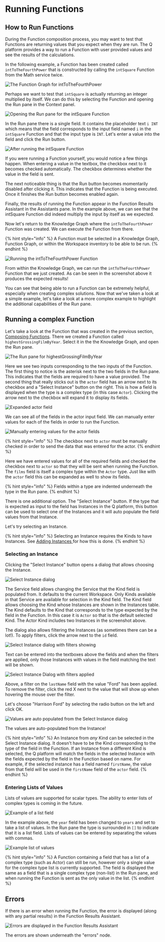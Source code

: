 # Running Functions

## How to Run Functions

During the Function composition process, you may want to test that Functions are returning values that you expect when they are run. The Q platform provides a way to run a Function with user provided values and see the results of the calculations.

In the following example, a Function has been created called `intToTheFourthPower` that is constructed by calling the `intSquare` Function from the Math service twice.

![The Function Graph for intToTheFourthPower](https://maanaimages.blob.core.windows.net/maana-q-documentation/Product%20Guide/Function%20IntToTheFourthPower.png)

Perhaps we want to test that `intSquare` is actually returning an integer multiplied by itself. We can do this by selecting the Function and opening the Run pane in the Context panel.

![Opening the Run pane for the intSquare Function](https://maanaimages.blob.core.windows.net/maana-q-documentation/Product%20Guide/intSquare%20Run%20Pane.png)

In the Run pane there is a single field. It contains the placeholder text `i INT` which means that the field corresponds to the input field named `i` in the `intSquare` Function and that the input type is `INT`. Let's enter a value into the field and click the Run button.

![After running the intSquare Function](https://maanaimages.blob.core.windows.net/maana-q-documentation/Product%20Guide/Running%20the%20intSquare%20Function.png)

If you were running a Function yourself, you would notice a few things happen. When entering a value in the textbox, the checkbox next to it becomes checked automatically. The checkbox determines whether the value in the field is sent.

The next noticeable thing is that the Run button becomes momentarily disabled after clicking it. This indicates that the Function is being executed. Once it finishes the Run button becomes enabled again.

Finally, the results of running the Function appear in the Function Results Assistant in the Assistants pane. In the example above, we can see that the intSquare Function did indeed multiply the input by itself as we expected.

Now let's return to the Knowledge Graph where the `intToTheFourthPower` Function was created. We can execute the Function from there.

{% hint style="info" %}
A Function must be selected in a Knowledge Graph, Function Graph, or within the Workspace inventory to be able to be run.
{% endhint %}

![Running the intToTheFourthPower Function](https://maanaimages.blob.core.windows.net/maana-q-documentation/Product%20Guide/Running%20the%20intToTheFourthPower%20Function.png)

From within the Knowledge Graph, we can run the `intToTheFourthPower` Function that we just created. As can be seen in the screenshot above it produces the expected results!

You can see that being able to run a Function can be extremely helpful, especially when creating complex solutions. Now that we've taken a look at a simple example, let's take a look at a more complex example to highlight the additional capabilities of the Run pane.

## Running a complex Function

Let's take a look at the Function that was created in the previous section, [Composing Functions](composing-functions.md). There we created a Function called `highestGrossingFilmByYear`. Select it in the the Knowledge Graph, and open the Run pane.

![The Run pane for highestGrossingFilmByYear](https://maanaimages.blob.core.windows.net/maana-q-documentation/Product%20Guide/Run%20Pane%20highestGrossingFilmByYear.png)

Here we see two inputs corresponding to the two inputs of the Function. The first thing to notice is the asterisk next to the two fields in the Run pane. This indicates that the fields are required to have a value provided. The second thing that really sticks out is the `actor` field has an arrow next to its checkbox and a "Select Instance" button on the right. This is how a field is displayed when the type is a complex type \(in this case `Actor`\). Clicking the arrow next to the checkbox will expand it to display its fields.

![Expanded actor field](https://maanaimages.blob.core.windows.net/maana-q-documentation/Product%20Guide/Expanded%20Actor%20Field%20highestGrossingFilmByYear.png)

We can see all of the fields in the actor input field. We can manually enter values for each of the fields in order to run the Function.

![Manually entering values for the actor fields](https://maanaimages.blob.core.windows.net/maana-q-documentation/Product%20Guide/Manually%20Entered%20Values%20highestGrossingFilmByYear.png)

{% hint style="info" %}
The checkbox next to `actor` must be manually checked in order to send the data that was entered for the actor.
{% endhint %}

Here we have entered values for all of the required fields and checked the checkbox next to `actor` so that they will be sent when running the Function. The `films` field is itself a complex type within the `Actor` type. Just like with the `actor` field this can be expanded as well to show its fields.

{% hint style="info" %}
Fields within a type are indented underneath the type in the Run pane.
{% endhint %}

There is one additional option. The "Select Instance" button. If the type that is expected as input to the field has Instances in the Q platform, this button can be used to select one of the Instances and it will auto populate the field values from that Instance.

Let's try selecting an Instance.

{% hint style="info" %}
Selecting an Instance requires the Kinds to have Instances. See [Adding Instances ](../about-domain-modeling/adding-instances.md)for how this is done.
{% endhint %}

### Selecting an Instance

Clicking the "Select Instance" button opens a dialog that allows choosing the Instance.

![Select Instance dialog](https://maanaimages.blob.core.windows.net/maana-q-documentation/Product%20Guide/Select%20Instance%20Dialog.png)

The Service field allows changing the Service that the Kind field is populated from. It defaults to the current Workspace. Only Kinds available in that Service are available for selection in the Kind field. The Kind field allows choosing the Kind whose Instances are shown in the Instances table. The Kind defaults to the Kind that corresponds to the type expected by the field in the Function. In this case it is `Actor` so that is the default selected Kind. The Actor Kind includes two Instances in the screenshot above.

The dialog also allows filtering the Instances \(as sometimes there can be a lot!\). To apply filters, click the arrow next to the `id` field.

![Select Instance dialog with filters showing](https://maanaimages.blob.core.windows.net/maana-q-documentation/Product%20Guide/Select%20Instance%20Dialog%20with%20Filters%20Showing.png)

Text can be entered into the textboxes above the fields and when the filters are applied, only those Instances with values in the field matching the text will be shown.

![Select Instance Dialog with filters applied](https://maanaimages.blob.core.windows.net/maana-q-documentation/Product%20Guide/Select%20Instance%20Dialog%20Filters%20Applied.png)

Above, a filter on the `lastName` field with the value "Ford" has been applied. To remove the filter, click the red X next to the value that will show up when hovering the mouse over the filter.

Let's choose "Harrison Ford" by selecting the radio button on the left and click OK.

![Values are auto populated from the Select Instance dialog](https://maanaimages.blob.core.windows.net/maana-q-documentation/Product%20Guide/highestGrossingFilmByYear%20Select%20Instance%20Populated.png)

The values are auto-populated from the Instance!

{% hint style="info" %}
An Instance from _any_ Kind can be selected in the Select Instance dialog. It doesn't have to be the Kind corresponding to the type of the field in the Function. If an Instance from a different Kind is selected, the Q platform will match the fields in the selected Instance with the fields expected by the field in the Function based on name. For example, if the selected instance has a field named `firstName`, the value from that field will be used in the `firstName` field of the `actor` field.
{% endhint %}

### Entering Lists of Values

Lists of values are supported for scalar types. The ability to enter lists of complex types is coming in the future.

![Example of a list field](https://maanaimages.blob.core.windows.net/maana-q-documentation/Product%20Guide/List%20of%20Values%20highestGrossingFilmByYear.png)

In the example above, the `year` field has been changed to `years` and set to take a list of values. In the Run pane the type is surrounded in `[]` to indicate that it is a list field. Lists of values can be entered by separating the values with commas.

![Example list of values](https://maanaimages.blob.core.windows.net/maana-q-documentation/Product%20Guide/Entering%20a%20List%20of%20Values.png)

{% hint style="info" %}
A Function containing a field that has a list of a complex type \(such as Actor\) can still be run, however only a single value for the complex type list is currently supported. The field is displayed the same as a field that is a single complex type \(non-list\) in the Run pane, and when running the Function is sent as the only value in the list.
{% endhint %}

## Errors

If there is an error when running the Function, the error is displayed \(along with any partial results\) in the Function Results Assistant.

![Errors are displayed in the Function Results Assistant](https://maanaimages.blob.core.windows.net/maana-q-documentation/Product%20Guide/Errors%20When%20Running%20Functions.png)

The errors are shown underneath the "errors" node.

